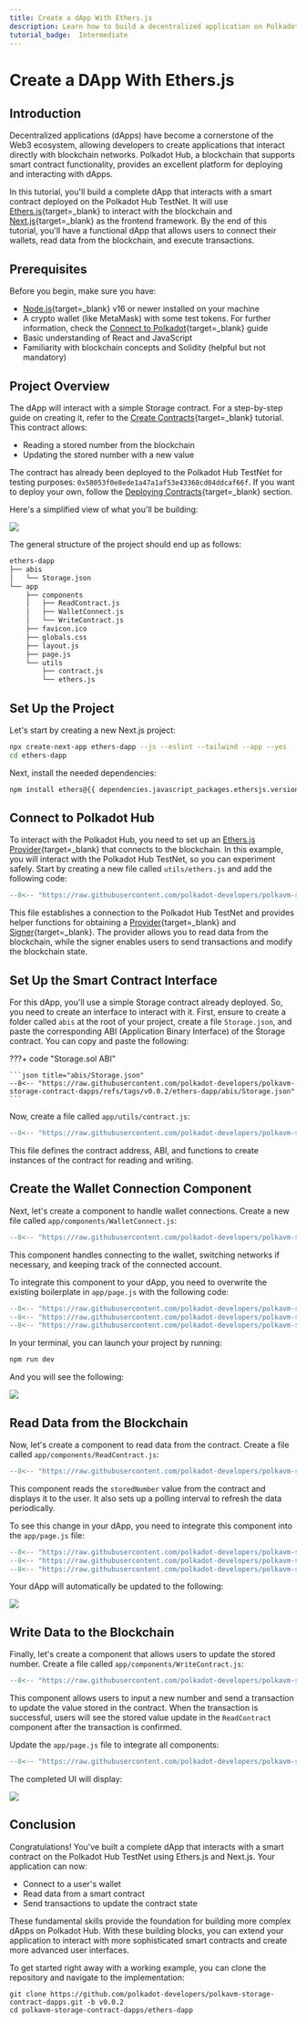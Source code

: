 ```yaml
---
title: Create a dApp With Ethers.js
description: Learn how to build a decentralized application on Polkadot Hub using Ethers.js and Next.js by creating a simple dApp that interacts with a smart contract.
tutorial_badge:  Intermediate
---
```


# Create a DApp With Ethers.js

## Introduction

Decentralized applications (dApps) have become a cornerstone of the Web3 ecosystem, allowing developers to create applications that interact directly with blockchain networks. Polkadot Hub, a blockchain that supports smart contract functionality, provides an excellent platform for deploying and interacting with dApps.

In this tutorial, you'll build a complete dApp that interacts with a smart contract deployed on the Polkadot Hub TestNet. It will use [Ethers.js](/develop/smart-contracts/libraries/ethers-js){target=\_blank} to interact with the blockchain and [Next.js](https://nextjs.org/){target=\_blank} as the frontend framework. By the end of this tutorial, you'll have a functional dApp that allows users to connect their wallets, read data from the blockchain, and execute transactions.

## Prerequisites

Before you begin, make sure you have:

- [Node.js](https://nodejs.org/en){target=\_blank} v16 or newer installed on your machine
- A crypto wallet (like MetaMask) with some test tokens. For further information, check the [Connect to Polkadot](/develop/smart-contracts/connect-to-polkadot){target=\_blank} guide
- Basic understanding of React and JavaScript
- Familiarity with blockchain concepts and Solidity (helpful but not mandatory)

## Project Overview

The dApp will interact with a simple Storage contract. For a step-by-step guide on creating it, refer to the [Create Contracts](/tutorials/smart-contracts/launch-your-first-project/create-contracts){target=\_blank} tutorial. This contract allows:

- Reading a stored number from the blockchain
- Updating the stored number with a new value

The contract has already been deployed to the Polkadot Hub TestNet for testing purposes: `0x58053f0e8ede1a47a1af53e43368cd04ddcaf66f`. If you want to deploy your own, follow the [Deploying Contracts](/develop/smart-contracts/dev-environments/remix/#deploying-contracts){target=\_blank} section.

Here's a simplified view of what you'll be building:

![](/images/tutorials/smart-contracts/launch-your-first-project/create-dapp-ethers-js/create-dapp-ethers-js-1.webp)

The general structure of the project should end up as follows:

```bash
ethers-dapp
├── abis
│   └── Storage.json
└── app
    ├── components
    │   ├── ReadContract.js
    │   ├── WalletConnect.js
    │   └── WriteContract.js
    ├── favicon.ico
    ├── globals.css
    ├── layout.js
    ├── page.js
    └── utils
        ├── contract.js
        └── ethers.js
```

## Set Up the Project

Let's start by creating a new Next.js project:

```bash
npx create-next-app ethers-dapp --js --eslint --tailwind --app --yes
cd ethers-dapp
```

Next, install the needed dependencies:

```bash
npm install ethers@{{ dependencies.javascript_packages.ethersjs.version }}
```

## Connect to Polkadot Hub

To interact with the Polkadot Hub, you need to set up an [Ethers.js Provider](/develop/smart-contracts/libraries/ethers-js/#set-up-the-ethersjs-provider){target=\_blank} that connects to the blockchain. In this example, you will interact with the Polkadot Hub TestNet, so you can experiment safely. Start by creating a new file called `utils/ethers.js` and add the following code:

```javascript title="app/utils/ethers.js"
--8<-- "https://raw.githubusercontent.com/polkadot-developers/polkavm-storage-contract-dapps/refs/tags/v0.0.2/ethers-dapp/app/utils/ethers.js"
```

This file establishes a connection to the Polkadot Hub TestNet and provides helper functions for obtaining a [Provider](https://docs.ethers.org/v5/api/providers/provider/){target=_blank} and [Signer](https://docs.ethers.org/v5/api/signer/){target=_blank}. The provider allows you to read data from the blockchain, while the signer enables users to send transactions and modify the blockchain state.

## Set Up the Smart Contract Interface

For this dApp, you'll use a simple Storage contract already deployed. So, you need to create an interface to interact with it. First, ensure to create a folder called `abis` at the root of your project, create a file `Storage.json`, and paste the corresponding ABI (Application Binary Interface) of the Storage contract. You can copy and paste the following:

???+ code "Storage.sol ABI"

    ```json title="abis/Storage.json"
    --8<-- "https://raw.githubusercontent.com/polkadot-developers/polkavm-storage-contract-dapps/refs/tags/v0.0.2/ethers-dapp/abis/Storage.json"
    ```

Now, create a file called `app/utils/contract.js`:

```javascript title="app/utils/contract.js"
--8<-- "https://raw.githubusercontent.com/polkadot-developers/polkavm-storage-contract-dapps/refs/tags/v0.0.2/ethers-dapp/app/utils/contract.js"
```

This file defines the contract address, ABI, and functions to create instances of the contract for reading and writing.

## Create the Wallet Connection Component

Next, let's create a component to handle wallet connections. Create a new file called `app/components/WalletConnect.js`:

```javascript title="app/components/WalletConnect.js"
--8<-- "https://raw.githubusercontent.com/polkadot-developers/polkavm-storage-contract-dapps/refs/tags/v0.0.2/ethers-dapp/app/components/WalletConnect.js"
```

This component handles connecting to the wallet, switching networks if necessary, and keeping track of the connected account. 

To integrate this component to your dApp, you need to overwrite the existing boilerplate in `app/page.js` with the following code:

```javascript title="app/page.js"
--8<-- "https://raw.githubusercontent.com/polkadot-developers/polkavm-storage-contract-dapps/refs/tags/v0.0.2/ethers-dapp/app/page.js:5:5"
--8<-- "https://raw.githubusercontent.com/polkadot-developers/polkavm-storage-contract-dapps/refs/tags/v0.0.2/ethers-dapp/app/page.js:8:21"
--8<-- "https://raw.githubusercontent.com/polkadot-developers/polkavm-storage-contract-dapps/refs/tags/v0.0.2/ethers-dapp/app/page.js:24:26"
```

In your terminal, you can launch your project by running:

```bash
npm run dev
```

And you will see the following:

![](/images/tutorials/smart-contracts/launch-your-first-project/create-dapp-ethers-js/create-dapp-ethers-js-2.webp)

## Read Data from the Blockchain

Now, let's create a component to read data from the contract. Create a file called `app/components/ReadContract.js`:

```javascript title="app/components/ReadContract.js"
--8<-- "https://raw.githubusercontent.com/polkadot-developers/polkavm-storage-contract-dapps/refs/tags/v0.0.2/ethers-dapp/app/components/ReadContract.js"
```

This component reads the `storedNumber` value from the contract and displays it to the user. It also sets up a polling interval to refresh the data periodically.

To see this change in your dApp, you need to integrate this component into the `app/page.js` file:

```javascript title="app/page.js"
--8<-- "https://raw.githubusercontent.com/polkadot-developers/polkavm-storage-contract-dapps/refs/tags/v0.0.2/ethers-dapp/app/page.js:6:6"
--8<-- "https://raw.githubusercontent.com/polkadot-developers/polkavm-storage-contract-dapps/refs/tags/v0.0.2/ethers-dapp/app/page.js:8:22"
--8<-- "https://raw.githubusercontent.com/polkadot-developers/polkavm-storage-contract-dapps/refs/tags/v0.0.2/ethers-dapp/app/page.js:24:26"
```

Your dApp will automatically be updated to the following:

![](/images/tutorials/smart-contracts/launch-your-first-project/create-dapp-ethers-js/create-dapp-ethers-js-3.webp)

## Write Data to the Blockchain

Finally, let's create a component that allows users to update the stored number. Create a file called `app/components/WriteContract.js`:

```javascript title="app/components/WriteContract.js"
--8<-- "https://raw.githubusercontent.com/polkadot-developers/polkavm-storage-contract-dapps/refs/tags/v0.0.2/ethers-dapp/app/components/WriteContract.js"
```

This component allows users to input a new number and send a transaction to update the value stored in the contract. When the transaction is successful, users will see the stored value update in the `ReadContract` component after the transaction is confirmed.

Update the `app/page.js` file to integrate all components:

```javascript title="app/page.js"
--8<-- "https://raw.githubusercontent.com/polkadot-developers/polkavm-storage-contract-dapps/refs/tags/v0.0.2/ethers-dapp/app/page.js"
```

The completed UI will display:

![](/images/tutorials/smart-contracts/launch-your-first-project/create-dapp-ethers-js/create-dapp-ethers-js-4.webp)

## Conclusion

Congratulations! You've built a complete dApp that interacts with a smart contract on the Polkadot Hub TestNet using Ethers.js and Next.js. Your application can now:

- Connect to a user's wallet
- Read data from a smart contract
- Send transactions to update the contract state

These fundamental skills provide the foundation for building more complex dApps on Polkadot Hub. With these building blocks, you can extend your application to interact with more sophisticated smart contracts and create more advanced user interfaces.

To get started right away with a working example, you can clone the repository and navigate to the implementation:

```
git clone https://github.com/polkadot-developers/polkavm-storage-contract-dapps.git -b v0.0.2
cd polkavm-storage-contract-dapps/ethers-dapp
```
